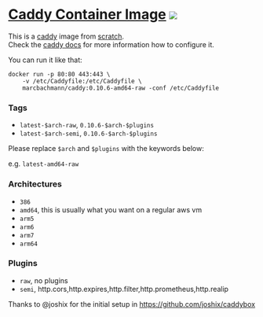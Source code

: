 # [Caddy Container Image](https://github.com/marcbachmann/caddy) [![](https://img.shields.io/docker/automated/marcbachmann/caddy.svg)](https://hub.docker.com/r/marcbachmann/caddy)

This is a [caddy] image from [scratch].  
Check the [caddy docs] for more information how to configure it.

You can run it like that:
```
docker run -p 80:80 443:443 \
    -v /etc/Caddyfile:/etc/Caddyfile \
    marcbachmann/caddy:0.10.6-amd64-raw -conf /etc/Caddyfile
```

### Tags
- `latest-$arch-raw`, `0.10.6-$arch-$plugins`
- `latest-$arch-semi`, `0.10.6-$arch-$plugins`

Please replace `$arch` and `$plugins` with the keywords below:

e.g. `latest-amd64-raw`

### Architectures
- `386`
- `amd64`, this is usually what you want on a regular aws vm
- `arm5`
- `arm6`
- `arm7`
- `arm64`

### Plugins
- `raw`, no plugins
- `semi`, http.cors,http.expires,http.filter,http.prometheus,http.realip


Thanks to @joshix for the initial setup in https://github.com/joshix/caddybox

[caddy]: https://caddyserver.com
[caddy docs]: https://caddyserver.com/docs
[scratch]: https://hub.docker.com/_/scratch/
